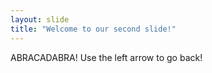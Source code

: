 ```yaml
---
layout: slide
title: "Welcome to our second slide!"
---
```

ABRACADABRA!
Use the left arrow to go back!
